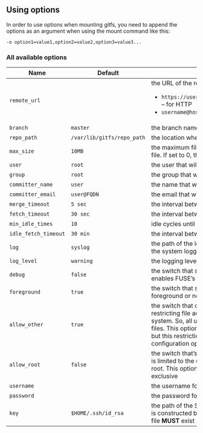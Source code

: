 ## Using options

In order to use options when mounting gitfs, you need to append the options as an argument when using the mount command like this:

```
-o option1=value1,option2=value2,option3=value3...
```

### All available options

| **Name**             | **Default**                | **Description**                                                                                                                                                                                                                                                                                                       |
|----------------------|----------------------------|-----------------------------------------------------------------------------------------------------------------------------------------------------------------------------------------------------------------------------------------------------------------------------------------------------------------------|
| `remote_url`         |                            | the URL of the remote. The accepted formats are: <ul><li>`https://username:password@hostname.com/repo.git` – for HTTP</li><li>`username@hostname.com:repo.git` – for SSH</li></ul>                                                                                                                                    |
| `branch`             | `master`                   | the branch name to follow                                                                                                                                                                                                                                                                                             |
| `repo_path`          | `/var/lib/gitfs/repo_path` | the location where the repositories will be cloned                                                                                                                                                                                                                                                                    |
| `max_size`           | `10MB`                     | the maximum file size in MBs allowed for an individual file. If set to 0, then allow any file size                                                                                                                                                                                                                    |
| `user`               | `root`                     | the user that will mount the file system                                                                                                                                                                                                                                                                              |
| `group`              | `root`                     | the group that will mount the file system                                                                                                                                                                                                                                                                             |
| `committer_name`     | `user`                     | the name that will be displayed for all the commits                                                                                                                                                                                                                                                                   |
| `committer_email`    | `user@FQDN`                | the email that will be displayed for all the commits                                                                                                                                                                                                                                                                  |
| `merge_timeout`      | `5 sec`                    | the interval between idle state and commits/pushes                                                                                                                                                                                                                                                                    |
| `fetch_timeout`      | `30 sec`                   | the interval between fetches                                                                                                                                                                                                                                                                                          |
| `min_idle_times`     | `10`                       | idle cycles until gitfs will go to idle mode                                                                                                                                                                                                                                                                          |
| `idle_fetch_timeout` | `30 min`                   | the interval between fetches, when in idle mode                                                                                                                                                                                                                                                                       |
| `log`                | `syslog`                   | the path of the log file. Special name `syslog` will log to the system logger                                                                                                                                                                                                                                         |
| `log_level`          | `warning`                  | the logging level. One of `error`, `warning`, `info`, `debug`                                                                                                                                                                                                                                                         |
| `debug`              | `false`                    | the switch that sets the log level to `debug` and also enables FUSE’s debug                                                                                                                                                                                                                                           |
| `foreground`         | `true`                     | the switch that specifies whether FUSE will work in the foreground or not                                                                                                                                                                                                                                             |
| `allow_other`        | `true`                     | the switch that overrides the security measure restricting file access to the user mounting the file system. So, all users, including root, can access the files. This option is, by default, only allowed to root, but this restriction can be removed with a configuration option described in the previous section |
| `allow_root`         | `false`                    | the switch that’s similar to `allow_other` but file access is limited to the user mounting the file system and root. This option and `allow_other` are mutually exclusive                                                                                                                                             |
| `username`           |                            | the username for HTTP basic auth                                                                                                                                                                                                                                                                                      |
| `password`           |                            | the password for HTTP basic auth                                                                                                                                                                                                                                                                                      |
| `key`                | `$HOME/.ssh/id_rsa`        | the path of the SSH private key. **NOTE**: the public key is constructed by appending .pub to this path and the file **MUST** exist                                                                                                                                                                                   |
